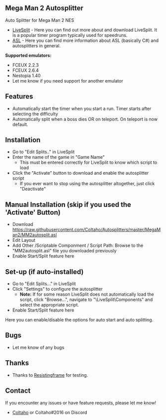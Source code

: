 ## Mega Man 2 Autosplitter
 
Auto Splitter for Mega Man 2 NES

- [LiveSplit](http://livesplit.github.io/) - Here you can find out more about and download LiveSplit. It is a popular timer program typically used for speedruns.
- [ASL](https://github.com/LiveSplit/LiveSplit/blob/master/Documentation/Auto-Splitters.md) - Here you can find more information about ASL (basically C#) and autosplitters in general.

**Supported emulators:**
 - FCEUX 2.2.3
 - FCEUX 2.6.4
 - Nestopia 1.40
 - Let me know if you need support for another emulator
 
## Features

- Automatically start the timer when you start a run. Timer starts after selecting the difficulty
- Automatically split when a boss dies OR on teleport. On teleport is now default.

## Installation 

- Go to "Edit Splits.." in LiveSplit
- Enter the name of the game in "Game Name"
  - This must be entered correctly for LiveSplit to know which script to load
- Click the "Activate" button to download and enable the autosplitter script
  - If you ever want to stop using the autosplitter altogether, just click "Deactivate"

## Manual Installation (skip if you used the 'Activate' Button)

- Download https://raw.githubusercontent.com/Coltaho/Autosplitters/master/MegaMan2/MM2autosplit.asl
- Edit Layout
- Add Other /Scriptable Componment / Script Path: Browse to the "MM2autosplit.asl" file you downloaded previously
- Enable Start/Split feature here
  
## Set-up (if auto-installed)

- Go to "Edit Splits..." in LiveSplit
- Click "Settings" to configure the autosplitter
  - **Note:** If for some reason LiveSplit does not automatically load the script, click "Browse...", navigate to "\LiveSplit\Components\" and select the appropriate script.
- Enable Start/Split feature here
  
Here you can enable/disable the options for auto start and auto splitting.

## Bugs

- Let me know of any bugs

## Thanks

- Thanks to [Resistingframe](http://twitch.tv/Resistingframe) for testing. 

## Contact

If you encounter any issues or have feature requests, please let me know! 

- [Coltaho](http://twitch.tv/Coltaho) or Coltaho#2016 on Discord
